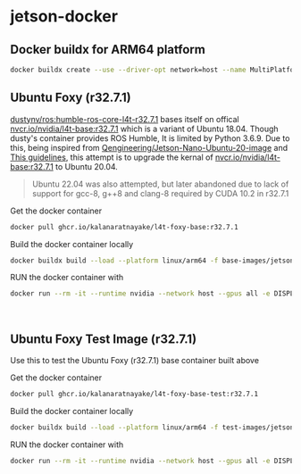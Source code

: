 # jetson-docker

## Docker buildx for ARM64 platform

```bash
docker buildx create --use --driver-opt network=host --name MultiPlatform --platform linux/arm64
```

## Ubuntu Foxy (r32.7.1)

[dustynv/ros:humble-ros-core-l4t-r32.7.1](https://hub.docker.com/layers/dustynv/ros/humble-ros-core-l4t-r32.7.1/images/sha256-833447d4c81735c71cd61587b9cd61275cf7158f44bec074a135e6f3e662187a?context=explore) bases itself on offical [nvcr.io/nvidia/l4t-base:r32.7.1](https://catalog.ngc.nvidia.com/orgs/nvidia/containers/l4t-base/tags) which is a variant of Ubuntu 18.04. Though dusty's container provides ROS Humble, It is limited by Python 3.6.9. Due to this, being inspired from [Qengineering/Jetson-Nano-Ubuntu-20-image](https://github.com/Qengineering/Jetson-Nano-Ubuntu-20-image) and [This guidelines](https://gist.github.com/gpshead/0c3a9e0a7b3e180d108b6f4aef59bc19), this attempt is to upgrade the kernal of [nvcr.io/nvidia/l4t-base:r32.7.1](https://catalog.ngc.nvidia.com/orgs/nvidia/containers/l4t-base/tags) to Ubuntu 20.04. 

> Ubuntu 22.04 was also attempted, but later abandoned due to lack of support for gcc-8, g++8 and clang-8 required by CUDA 10.2 in r32.7.1

Get the docker container
```bash
docker pull ghcr.io/kalanaratnayake/l4t-foxy-base:r32.7.1
```

Build the docker container locally
```bash
docker buildx build --load --platform linux/arm64 -f base-images/jetson_nano_foxy.Dockerfile -t l4t-foxy-base:r32.7.1 .
```

RUN the docker container with
```bash
docker run --rm -it --runtime nvidia --network host --gpus all -e DISPLAY ghcr.io/kalanaratnayake/l4t-foxy-base:r32.7.1 bash
```
<br>

## Ubuntu Foxy Test Image (r32.7.1)

Use this to test the Ubuntu Foxy (r32.7.1) base container built above

Get the docker container
```bash
docker pull ghcr.io/kalanaratnayake/l4t-foxy-base-test:r32.7.1
```

Build the docker container locally
```bash
docker buildx build --load --platform linux/arm64 -f test-images/jetson_nano_foxy_test.Dockerfile -t l4t-foxy-base-test:r32.7.1 .
```

RUN the docker container with
```bash
docker run --rm -it --runtime nvidia --network host --gpus all -e DISPLAY ghcr.io/kalanaratnayake/l4t-foxy-base-test:r32.7.1
```
<br>